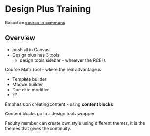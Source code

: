 # Design Plus Training

Based on [course in commons](https://lms.griffith.edu.au/accounts/1/external_tools/105?launch_type=global_navigation)

## Overview

- push all in Canvas
- Design plus has 3 tools 
    - design tools sidebar - wherever the RCE is

Course Multi Tool - where the real advantage is
- Template builder
- Module builder
- Due date modifier
- ??

Emphasis on creating content - using **content blocks** 

Content blocks go in a design tools wrapper

Faculty member can create own style using different themes, it is the themes that gives the continuity.